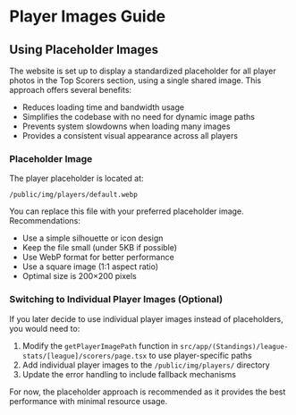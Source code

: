 # Player Images Guide

## Using Placeholder Images

The website is set up to display a standardized placeholder for all player photos in the Top Scorers section, using a single shared image. This approach offers several benefits:

- Reduces loading time and bandwidth usage
- Simplifies the codebase with no need for dynamic image paths
- Prevents system slowdowns when loading many images
- Provides a consistent visual appearance across all players

### Placeholder Image

The player placeholder is located at:
```
/public/img/players/default.webp
```

You can replace this file with your preferred placeholder image. Recommendations:
- Use a simple silhouette or icon design
- Keep the file small (under 5KB if possible)
- Use WebP format for better performance
- Use a square image (1:1 aspect ratio)
- Optimal size is 200×200 pixels

### Switching to Individual Player Images (Optional)

If you later decide to use individual player images instead of placeholders, you would need to:

1. Modify the `getPlayerImagePath` function in `src/app/(Standings)/league-stats/[league]/scorers/page.tsx` to use player-specific paths
2. Add individual player images to the `/public/img/players/` directory
3. Update the error handling to include fallback mechanisms

For now, the placeholder approach is recommended as it provides the best performance with minimal resource usage. 